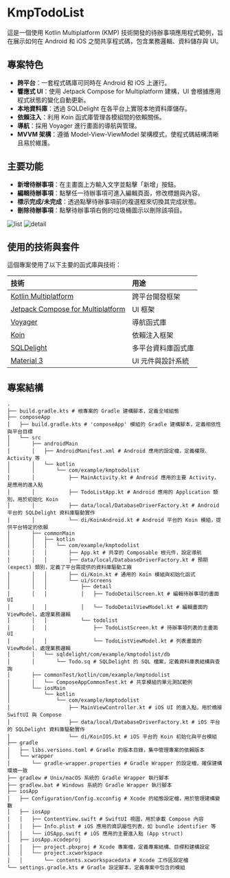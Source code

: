 # KmpTodoList

這是一個使用 Kotlin Multiplatform (KMP) 技術開發的待辦事項應用程式範例，旨在展示如何在 Android 和 iOS 之間共享程式碼，包含業務邏輯、資料儲存與 UI。

## 專案特色

* **跨平台**：一套程式碼庫可同時在 Android 和 iOS 上運行。
* **響應式 UI**：使用 Jetpack Compose for Multiplatform 建構，UI 會根據應用程式狀態的變化自動更新。
* **本地資料庫**：透過 SQLDelight 在各平台上實現本地資料庫儲存。
* **依賴注入**：利用 Koin 函式庫管理各模組間的依賴關係。
* **導航**：採用 Voyager 進行畫面的導航與管理。
* **MVVM 架構**：遵循 Model-View-ViewModel 架構模式，使程式碼結構清晰且易於維護。

## 主要功能

* **新增待辦事項**：在主畫面上方輸入文字並點擊「新增」按鈕。
* **編輯待辦事項**：點擊任一待辦事項可進入編輯頁面，修改標題與內容。
* **標示完成/未完成**：透過點擊待辦事項前的複選框來切換其完成狀態。
* **刪除待辦事項**：點擊待辦事項右側的垃圾桶圖示以刪除該項目。

![list](./images/list.png)
![detail](./images/detail.png)

## 使用的技術與套件

這個專案使用了以下主要的函式庫與技術：

| 技術 | 用途 |
| :--- | :--- |
| [Kotlin Multiplatform](https://kotlinlang.org/docs/multiplatform-mobile-overview.html) | 跨平台開發框架 |
| [Jetpack Compose for Multiplatform](https://github.com/JetBrains/compose-multiplatform) | UI 框架 |
| [Voyager](https://github.com/adrielcafe/voyager) | 導航函式庫 |
| [Koin](https://insert-koin.io/) | 依賴注入框架 |
| [SQLDelight](https://github.com/cashapp/sqldelight) | 多平台資料庫函式庫 |
| [Material 3](https://m3.material.io/) | UI 元件與設計系統 |

## 專案結構

```
.
├── build.gradle.kts # 根專案的 Gradle 建構腳本，定義全域組態
├── composeApp
│   ├── build.gradle.kts # 'composeApp' 模組的 Gradle 建構腳本，定義相依性與平台目標
│   └── src
│       ├── androidMain
│       │   ├── AndroidManifest.xml # Android 應用的設定檔，定義權限、Activity 等
│       │   └── kotlin
│       │       └── com/example/kmptodolist
│       │           ├── MainActivity.kt # Android 應用的主要 Activity，是應用的進入點
│       │           ├── TodoListApp.kt # Android 應用的 Application 類別，用於初始化 Koin
│       │           ├── data/local/DatabaseDriverFactory.kt # Android 平台的 SQLDelight 資料庫驅動實作
│       │           └── di/KoinAndroid.kt # Android 平台的 Koin 模組，提供平台特定的依賴
│       ├── commonMain
│       │   ├── kotlin
│       │   │   └── com/example/kmptodolist
│       │   │       ├── App.kt # 共享的 Composable 根元件，設定導航
│       │   │       ├── data/local/DatabaseDriverFactory.kt # 預期 (expect) 類別，定義了平台需提供的資料庫驅動工廠
│       │   │       ├── di/Koin.kt # 通用的 Koin 模組與初始化函式
│       │   │       └── ui/screens
│       │   │           ├── detail
│       │   │           │   ├── TodoDetailScreen.kt # 編輯待辦事項的畫面 UI
│       │   │           │   └── TodoDetailViewModel.kt # 編輯畫面的 ViewModel，處理業務邏輯
│       │   │           └── todolist
│       │   │               ├── TodoListScreen.kt # 待辦事項列表的主畫面 UI
│       │   │               └── TodoListViewModel.kt # 列表畫面的 ViewModel，處理業務邏輯
│       │   └── sqldelight/com/example/kmptodolist/db
│       │       └── Todo.sq # SQLDelight 的 SQL 檔案，定義資料庫表結構與查詢
│       ├── commonTest/kotlin/com/example/kmptodolist
│       │   └── ComposeAppCommonTest.kt # 共享模組的單元測試範例
│       └── iosMain
│           └── kotlin
│               └── com/example/kmptodolist
│                   ├── MainViewController.kt # iOS UI 的進入點，用於橋接 SwiftUI 與 Compose
│                   ├── data/local/DatabaseDriverFactory.kt # iOS 平台的 SQLDelight 資料庫驅動實作
│                   └── di/KoinIOS.kt # iOS 平台的 Koin 初始化與平台模組
├── gradle
│   ├── libs.versions.toml # Gradle 的版本目錄，集中管理專案的依賴版本
│   └── wrapper
│       └── gradle-wrapper.properties # Gradle Wrapper 的設定檔，確保建構環境一致
├── gradlew # Unix/macOS 系統的 Gradle Wrapper 執行腳本
├── gradlew.bat # Windows 系統的 Gradle Wrapper 執行腳本
├── iosApp
│   ├── Configuration/Config.xcconfig # Xcode 的組態設定檔，用於管理建構變數
│   ├── iosApp
│   │   ├── ContentView.swift # SwiftUI 視圖，用於承載 Compose 內容
│   │   ├── Info.plist # iOS 應用的資訊屬性列表，如 bundle identifier 等
│   │   └── iOSApp.swift # iOS 應用的主要進入點 (App struct)
│   ├── iosApp.xcodeproj
│   │   ├── project.pbxproj # Xcode 專案檔，定義專案結構、目標和建構設定
│   │   └── project.xcworkspace
│   │       └── contents.xcworkspacedata # Xcode 工作區設定檔
└── settings.gradle.kts # Gradle 設定腳本，定義專案中包含的模組
```